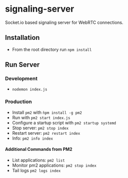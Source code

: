 # signaling-server
Socket.io based signaling server for WebRTC connections.

## Installation
* From the root directory run `npm install`

## Run Server

### Development
* `nodemon index.js`

### Production
* Install `pm2` with `ǹpm install -g pm2`
* Run with `pm2 start index.js`
* Configure a startup script with `pm2 startup systemd`
* Stop server: `pm2 stop index`
* Restart server: `pm2 restart index`
* Info: `pm2 info index`

#### Additional Commands from PM2
* List applications: `pm2 list`
* Monitor pm2 applications: `pm2 stop index`
* Tail logs `pm2 logs index`
